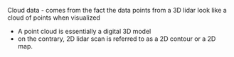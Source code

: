 Cloud data - comes from the fact the data points from a 3D lidar look like a cloud of points when visualized
*  A point cloud is essentially a digital 3D model
*  on the contrary, 2D lidar scan is referred to as a 2D contour or a 2D map.
